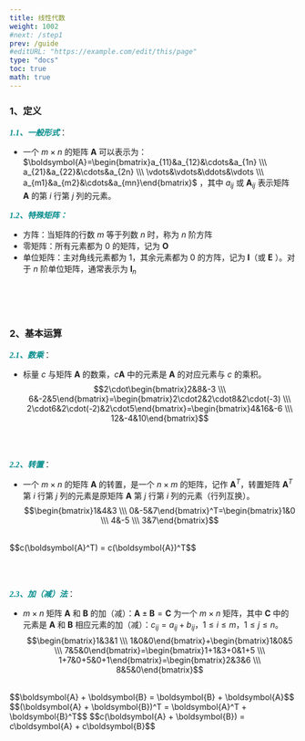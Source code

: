 ```yaml
---
title: 线性代数
weight: 1002
#next: /step1
prev: /guide
#editURL: "https://example.com/edit/this/page"
type: "docs"
toc: true
math: true
---
```




### 1、定义

<font color=DarkCyan face=Georgia>***1.1、一般形式***</font>：
- 一个 $m\times n$ 的矩阵 $\boldsymbol{A}$ 可以表示为：
$\boldsymbol{A}=\begin{bmatrix}a_{11}&a_{12}&\cdots&a_{1n} \\\ a_{21}&a_{22}&\cdots&a_{2n} \\\ \vdots&\vdots&\ddots&\vdots \\\ a_{m1}&a_{m2}&\cdots&a_{mn}\end{bmatrix}$
，其中 $a_{ij}$ 或 $\boldsymbol{A}_{ij}$ 表示矩阵 $\boldsymbol{A}$ 的第 $i$ 行第 $j$ 列的元素。

<font color=DarkCyan face=Georgia>***1.2、特殊矩阵：***</font>
- 方阵：当矩阵的行数 $m$ 等于列数 $n$ 时，称为 $n$ 阶方阵
- 零矩阵：所有元素都为 0 的矩阵，记为 $\boldsymbol{O}$
- 单位矩阵：主对角线元素都为 1，其余元素都为 0 的方阵，记为 $\boldsymbol{I}$（或 $\boldsymbol{E}$ ）。对于 $n$ 阶单位矩阵，通常表示为 $\boldsymbol{I}_n$


<br><br><br>


### 2、基本运算

<font color=DarkCyan face=Georgia>***2.1、数乘***</font>：
- 标量 $c$ 与矩阵 $\boldsymbol{A}$ 的数乘，$c\boldsymbol{A}$ 中的元素是 $\boldsymbol{A}$ 的对应元素与 $c$ 的乘积。
$$2\cdot\begin{bmatrix}2&8&-3 \\\ 6&-2&5\end{bmatrix}=\begin{bmatrix}2\cdot2&2\cdot8&2\cdot(-3) \\\ 2\cdot6&2\cdot(-2)&2\cdot5\end{bmatrix}=\begin{bmatrix}4&16&-6 \\\ 12&-4&10\end{bmatrix}$$


<br><br>


<font color=DarkCyan face=Georgia>***2.2、转置***</font>：
- 一个 $m \times n$ 的矩阵 $\boldsymbol{A}$ 的转置，是一个 $n\times m$ 的矩阵，记作 $\boldsymbol{A}^T$，转置矩阵 $\boldsymbol{A}^T$ 第 $i$ 行第 $j$ 列的元素是原矩阵 $\boldsymbol{A}$ 第 $j$ 行第 $i$ 列的元素（行列互换）。
$$\begin{bmatrix}1&4&3 \\\ 0&-5&7\end{bmatrix}^T=\begin{bmatrix}1&0 \\\ 4&-5 \\\ 3&7\end{bmatrix}$$
<br>
$$c(\boldsymbol{A}^T) = c(\boldsymbol{A})^T$$


<br><br>


<font color=DarkCyan face=Georgia>***2.3、加（减）法***</font>：
- $m \times n$ 矩阵 $\boldsymbol{A}$ 和 $\boldsymbol{B}$ 的加（减）：$\boldsymbol{A} \pm \boldsymbol{B} = \boldsymbol{C}$ 为一个 $m\times n$ 矩阵，其中 $\boldsymbol{C}$ 中的元素是 $\boldsymbol{A}$ 和 $\boldsymbol{B}$ 相应元素的加（减）：$c_{ij} = a_{ij} + b_{ij}$，$1 \leq i \leq m$，$1 \leq j \leq n$。
$$\begin{bmatrix}1&3&1 \\\ 1&0&0\end{bmatrix}+\begin{bmatrix}1&0&5 \\\ 7&5&0\end{bmatrix}=\begin{bmatrix}1+1&3+0&1+5 \\\ 1+7&0+5&0+1\end{bmatrix}=\begin{bmatrix}2&3&6 \\\ 8&5&0\end{bmatrix}$$
<br>
$$\boldsymbol{A} + \boldsymbol{B} = \boldsymbol{B} + \boldsymbol{A}$$
$$(\boldsymbol{A} + \boldsymbol{B})^T = \boldsymbol{A}^T + \boldsymbol{B}^T$$
$$c(\boldsymbol{A} + \boldsymbol{B}) = c\boldsymbol{A} + c\boldsymbol{B}$$















